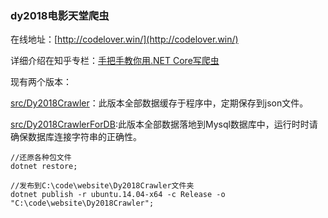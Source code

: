 ### dy2018电影天堂爬虫

在线地址：[http://codelover.win/](http://codelover.win/)

详细介绍在知乎专栏：[手把手教你用.NET Core写爬虫](https://zhuanlan.zhihu.com/p/24151412)


现有两个版本：

[src/Dy2018Crawler](https://github.com/liguobao/Dy2018Crawler/tree/master/src/Dy2018Crawler)：此版本全部数据缓存于程序中，定期保存到json文件。


[src/Dy2018CrawlerForDB](https://github.com/liguobao/Dy2018Crawler/tree/master/src/Dy2018CrawlerForDB):此版本全部数据落地到Mysql数据库中，运行时时请确保数据库连接字符串的正确性。

```
//还原各种包文件
dotnet restore;

//发布到C:\code\website\Dy2018Crawler文件夹
dotnet publish -r ubuntu.14.04-x64 -c Release -o "C:\code\website\Dy2018Crawler";

```

